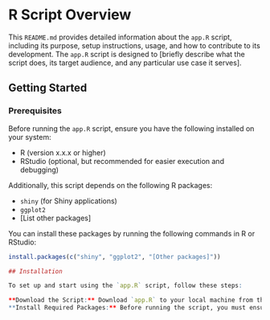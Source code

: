 # R Script Overview

This `README.md` provides detailed information about the `app.R` script, including its purpose, setup instructions, usage, and how to contribute to its development. The `app.R` script is designed to [briefly describe what the script does, its target audience, and any particular use case it serves].

## Getting Started

### Prerequisites

Before running the `app.R` script, ensure you have the following installed on your system:

- R (version x.x.x or higher)
- RStudio (optional, but recommended for easier execution and debugging)

Additionally, this script depends on the following R packages:

- `shiny` (for Shiny applications)
- `ggplot2`
- [List other packages]

You can install these packages by running the following commands in R or RStudio:

```R
install.packages(c("shiny", "ggplot2", "[Other packages]"))

## Installation

To set up and start using the `app.R` script, follow these steps:

**Download the Script:** Download `app.R` to your local machine from the repository or the provided link.
**Install Required Packages:** Before running the script, you must ensure all the required R packages are installed. Open R or RStudio and run the following command to install the necessary packages:



